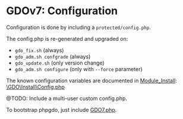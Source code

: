 # GDOv7: Configuration

Configuration is done by including a `protected/config.php`.

The config.php is re-generated and upgraded on:

- `gdo_fix.sh` (always)
- `gdo_adm.sh confgrade` (always)
- `gdo_update.sh` (only version change)
- `gdo_adm.sh configure` (only with `--force` parameter)

The known configuration variables are documented in
[Module_Install](../GDO/Install/Module_Install.php):
[\GDO\Install\Config.php](../GDO/Install/Config.php#L200)

@TODO: Include a multi-user custom config.php.

To bootstrap phpgdo, just include
[GDO7.php](../GDO7.php).
